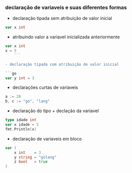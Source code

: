 ### declaração de variaveis e suas diferentes formas

- declaração tipada sem atribuição de valor inicial

```go
var x int
```

- atribuindo valor a variavel inicializada anteriormente

```go
var x int
x = 5
	```

- declaração tipada com atribuição de valor inicial

```go
var y int = 3
```

- declarações curtas de variaveis

```go	
a := 20
b, c := "go", "lang"
```


- declaração do tipo + declação da variavel

```go	
type idade int
var x idade = 5
fmt.Println(x)
```


- declaração de variaveis em bloco

```go
var (
	x int    = 3
	y string = "golang"
	z bool   = true
)
```
	
